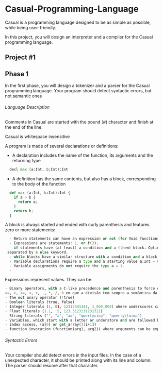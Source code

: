 # Casual-Programming-Language
Casual is a programming language designed to be as simple as possible, while being user-friendly.

In this project, you will design an interpreter and a compiler for the Casual programming language.

## Project #1

## Phase 1

In the first phase, you will design a tokenizer and a parser for the Casual programming language. Your program should detect syntactic errors, but not semantic ones

######  Language Description
Comments in Casual are started with the pound (#) character and finish at the end of the line.

Casual is whitespace insensitive

A program is made of several declarations or definitions: 


- A declaration includes the name of the function, its arguments and the returning type 
```python
  decl max (a:Int, b:Int):Int
 ```
  
  
- A definition has the same contents, but also has a block, corresponding to the body of the function
```python
  def max (a:Int, b:Int):Int {
    if a > b {
      return a;
    }
    return b;
  }
```

A block is always started and ended with curly parenthesis and features zero or more statements:
```python 
  - Return statements can have an expression or not (for Void functions): return; or return 1 + 1;
  - Expressions are statements: 1; or f(3);
  - if statements have (at least) a condition and a (then) block. Optionally they can have an else block, 
 separated by a else keyword.
  - while blocks have a similar structure with a condition and a block.
  - Variable declarations require a type and a starting value a:Int = 0;
  - Variable assignments do not require the type a = 1.
  - 
```


 Expressions represent values. They can be:
  ```python
  - Binary operators, with a C-like precedence and parenthesis to force other precedences: &&, ||, ==, !=, 
 >=, >, <=, <, +, -, *, /, % em que a divisão tem sempre a semântica da divisão decimal.
  - The not unary operator (!true)
  - Boolean literals (true, false)
  - Integer literals (1, 01, 12312341341, 1_000_000) where underscores can be present in any position.
  - Float literals (1.1, .5, 123.3123131231321)
  - String literals ("", "a", "aa", "qwertyuiop", "qwerty\tuiop")
  - Variables, which start with a letter or understore and are followed by any number of letters, underscores or numbers.
  - index access, (a[0] or get_array()[i+1])
  - function invocation (function(arg1, arg2)) where arguments can be expressions
 
 ```
 

######  Syntactic Errors
Your compiler should detect errors in the input files. In the case of a unexpected character, it should be printed along with its line and column. The parser should resume after that character.
